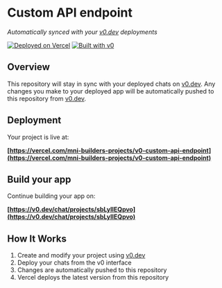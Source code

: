 # Custom API endpoint

*Automatically synced with your [v0.dev](https://v0.dev) deployments*

[![Deployed on Vercel](https://img.shields.io/badge/Deployed%20on-Vercel-black?style=for-the-badge&logo=vercel)](https://vercel.com/mni-builders-projects/v0-custom-api-endpoint)
[![Built with v0](https://img.shields.io/badge/Built%20with-v0.dev-black?style=for-the-badge)](https://v0.dev/chat/projects/sbLylIEQpvo)

## Overview

This repository will stay in sync with your deployed chats on [v0.dev](https://v0.dev).
Any changes you make to your deployed app will be automatically pushed to this repository from [v0.dev](https://v0.dev).

## Deployment

Your project is live at:

**[https://vercel.com/mni-builders-projects/v0-custom-api-endpoint](https://vercel.com/mni-builders-projects/v0-custom-api-endpoint)**

## Build your app

Continue building your app on:

**[https://v0.dev/chat/projects/sbLylIEQpvo](https://v0.dev/chat/projects/sbLylIEQpvo)**

## How It Works

1. Create and modify your project using [v0.dev](https://v0.dev)
2. Deploy your chats from the v0 interface
3. Changes are automatically pushed to this repository
4. Vercel deploys the latest version from this repository